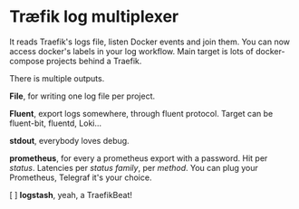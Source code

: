 # Træfik log multiplexer

It reads Traefik's logs file, listen Docker events and join them.
You can now access docker's labels in your log workflow.
Main target is lots of docker-compose projects behind a Traefik.

There is multiple outputs.

**File**, for writing one log file per project.

**Fluent**, export logs somewhere, through fluent protocol. Target can be fluent-bit, fluentd, Loki…

**stdout**, everybody loves debug.

**prometheus**, for every a prometheus export with a password. Hit per *status*. Latencies per *status family*, per *method*. You can plug your Prometheus, Telegraf it's your choice.

[ ] **logstash**, yeah, a TraefikBeat!
